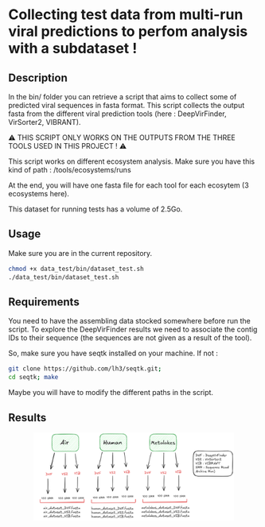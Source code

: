 # Collecting test data from multi-run viral predictions to perfom analysis with a subdataset !


## Description

In the bin/ folder you can retrieve a script that aims to collect some of predicted viral sequences in fasta format.
This script collects the output fasta from the different viral prediction tools (here : DeepVirFinder, VirSorter2, VIBRANT).

⚠️  THIS SCRIPT ONLY WORKS ON THE OUTPUTS FROM THE THREE TOOLS USED IN THIS PROJECT ! ⚠️

This script works on different ecosystem analysis. Make sure you have this kind of path : /tools/ecosystems/runs

At the end, you will have one fasta file for each tool for each ecosytem (3 ecosystems here). 

This dataset for running tests has a volume of 2.5Go.

## Usage

Make sure you are in the current repository.

```bash
chmod +x data_test/bin/dataset_test.sh
./data_test/bin/dataset_test.sh
```

## Requirements 


You need to have the assembling data stocked somewhere before run the script. To explore the DeepVirFinder results we need to associate the
contig IDs to their sequence (the sequences are not given as a result of the tool).

So, make sure you have seqtk installed on your machine. If not :
```bash
git clone https://github.com/lh3/seqtk.git;
cd seqtk; make
```

Maybe you will have to modify the different paths in the script.

## Results 

<p align="center">
  <img src="img/schema_readme.png" alt="Description" width="80%">
</p>

